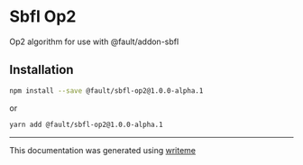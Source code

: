 # Sbfl Op2

Op2 algorithm for use with @fault/addon-sbfl

## Installation

```bash
npm install --save @fault/sbfl-op2@1.0.0-alpha.1
```
or
```bash
yarn add @fault/sbfl-op2@1.0.0-alpha.1
```

---
This documentation was generated using [writeme](https://www.npmjs.com/package/@writeme/core)
